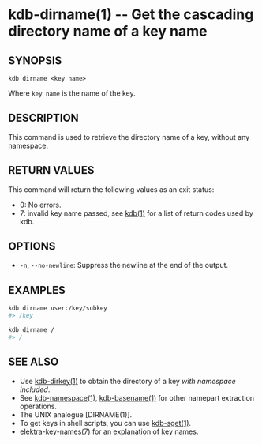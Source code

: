# kdb-dirname(1) -- Get the cascading directory name of a key name

## SYNOPSIS

`kdb dirname <key name>`

Where `key name` is the name of the key.

## DESCRIPTION

This command is used to retrieve the directory name of a key, without any namespace.

## RETURN VALUES

This command will return the following values as an exit status:

- 0:
  No errors.
- 7:
  invalid key name passed, see [kdb(1)](kdb.md) for a list of return codes used by kdb.

## OPTIONS

- `-n`, `--no-newline`:
  Suppress the newline at the end of the output.

## EXAMPLES

```sh
kdb dirname user:/key/subkey
#> /key

kdb dirname /
#> /
```

## SEE ALSO

- Use [kdb-dirkey(1)](kdb-dirkey.md) to obtain the directory of a key _with namespace included_.
- See [kdb-namespace(1)](kdb-namespace.md), [kdb-basename(1)](kdb-basename.md) for other namepart extraction operations.
- The UNIX analogue [DIRNAME(1)].
- To get keys in shell scripts, you can use [kdb-sget(1)](kdb-sget.md).
- [elektra-key-names(7)](elektra-key-names.md) for an explanation of key names.
